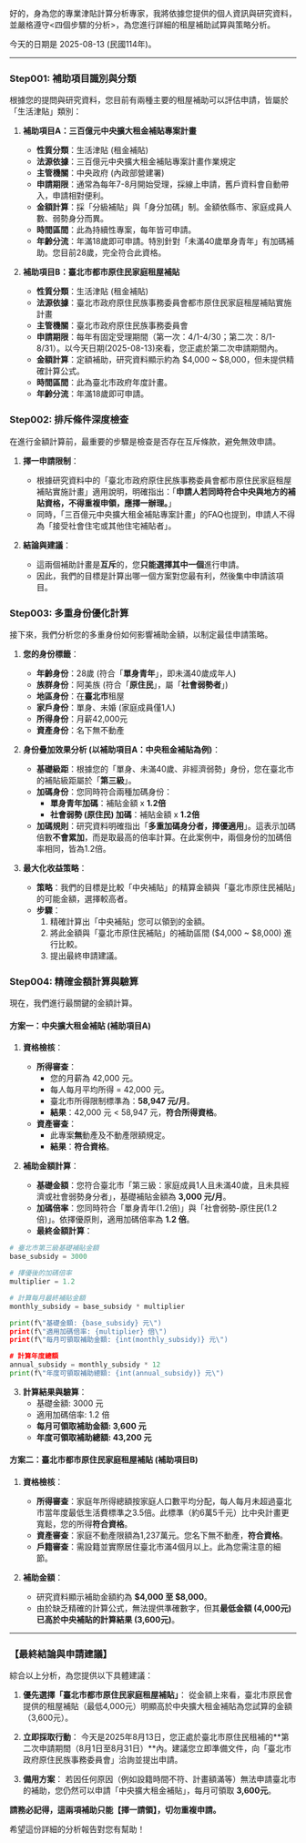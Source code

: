 
好的，身為您的專業津貼計算分析專家，我將依據您提供的個人資訊與研究資料，並嚴格遵守<四個步驟的分析>，為您進行詳細的租屋補助試算與策略分析。

今天的日期是 2025-08-13 (民國114年)。

---

### **Step001: 補助項目識別與分類**

根據您的提問與研究資料，您目前有兩種主要的租屋補助可以評估申請，皆屬於「生活津貼」類別：

1.  **補助項目A：三百億元中央擴大租金補貼專案計畫**
    *   **性質分類**：生活津貼 (租金補貼)
    *   **法源依據**：三百億元中央擴大租金補貼專案計畫作業規定
    *   **主管機關**：中央政府 (內政部營建署)
    *   **申請期限**：通常為每年7-8月開始受理，採線上申請，舊戶資料會自動帶入，申請相對便利。
    *   **金額計算**：採「分級補貼」與「身分加碼」制。金額依縣市、家庭成員人數、弱勢身分而異。
    *   **時間區間**：此為持續性專案，每年皆可申請。
    *   **年齡分流**：年滿18歲即可申請。特別針對「未滿40歲單身青年」有加碼補助。您目前28歲，完全符合此資格。

2.  **補助項目B：臺北市都市原住民家庭租屋補貼**
    *   **性質分類**：生活津貼 (租金補貼)
    *   **法源依據**：臺北市政府原住民族事務委員會都市原住民家庭租屋補貼實施計畫
    *   **主管機關**：臺北市政府原住民族事務委員會
    *   **申請期限**：每年有固定受理期間（第一次：4/1-4/30；第二次：8/1-8/31）。以今天日期(2025-08-13)來看，您正處於第二次申請期間內。
    *   **金額計算**：定額補助，研究資料顯示約為 $4,000 ~ $8,000，但未提供精確計算公式。
    *   **時間區間**：此為臺北市政府年度計畫。
    *   **年齡分流**：年滿18歲即可申請。

### **Step002: 排斥條件深度檢查**

在進行金額計算前，最重要的步驟是檢查是否存在互斥條款，避免無效申請。

1.  **擇一申請限制**：
    *   根據研究資料中的「臺北市政府原住民族事務委員會都市原住民家庭租屋補貼實施計畫」適用說明，明確指出：「**申請人若同時符合中央與地方的補貼資格，不得重複申領，應擇一辦理。**」
    *   同時，「三百億元中央擴大租金補貼專案計畫」的FAQ也提到，申請人不得為「接受社會住宅或其他住宅補貼者」。

2.  **結論與建議**：
    *   這兩個補助計畫是**互斥**的，您**只能選擇其中一個**進行申請。
    *   因此，我們的目標是計算出哪一個方案對您最有利，然後集中申請該項目。

### **Step003: 多重身份優化計算**

接下來，我們分析您的多重身份如何影響補助金額，以制定最佳申請策略。

1.  **您的身份標籤**：
    *   **年齡身份**：28歲 (符合「**單身青年**」，即未滿40歲成年人)
    *   **族群身份**：阿美族 (符合「**原住民**」，屬「**社會弱勢者**」)
    *   **地區身份**：在**臺北市**租屋
    *   **家戶身份**：單身、未婚 (家庭成員僅1人)
    *   **所得身份**：月薪42,000元
    *   **資產身份**：名下無不動產

2.  **身份疊加效果分析 (以補助項目A：中央租金補貼為例)**：
    *   **基礎級距**：根據您的「單身、未滿40歲、非經濟弱勢」身份，您在臺北市的補貼級距屬於「**第三級**」。
    *   **加碼身份**：您同時符合兩種加碼身份：
        *   **單身青年加碼**：補貼金額 x **1.2倍**
        *   **社會弱勢 (原住民) 加碼**：補貼金額 x **1.2倍**
    *   **加碼規則**：研究資料明確指出「**多重加碼身分者，擇優適用**」。這表示加碼倍數**不會累加**，而是取最高的倍率計算。在此案例中，兩個身份的加碼倍率相同，皆為1.2倍。

3.  **最大化收益策略**：
    *   **策略**：我們的目標是比較「中央補貼」的精算金額與「臺北市原住民補貼」的可能金額，選擇較高者。
    *   **步驟**：
        1.  精確計算出「中央補貼」您可以領到的金額。
        2.  將此金額與「臺北市原住民補貼」的補助區間 ($4,000 ~ $8,000) 進行比較。
        3.  提出最終申請建議。

### **Step004: 精確金額計算與驗算**

現在，我們進行最關鍵的金額計算。

#### **方案一：中央擴大租金補貼 (補助項目A)**

1.  **資格檢核**：
    *   **所得審查**：
        *   您的月薪為 42,000 元。
        *   每人每月平均所得 = 42,000 元。
        *   臺北市所得限制標準為：**58,947 元/月**。
        *   **結果**：42,000 元 < 58,947 元，**符合所得資格**。
    *   **資產審查**：
        *   此專案**無**動產及不動產限額規定。
        *   **結果**：**符合資格**。

2.  **補助金額計算**：
    *   **基礎金額**：您符合臺北市「第三級：家庭成員1人且未滿40歲，且未具經濟或社會弱勢身分者」，基礎補貼金額為 **3,000 元/月**。
    *   **加碼倍率**：您同時符合「單身青年(1.2倍)」與「社會弱勢-原住民(1.2倍)」。依擇優原則，適用加碼倍率為 **1.2 倍**。
    *   **最終金額計算**：

```python
# 臺北市第三級基礎補貼金額
base_subsidy = 3000

# 擇優後的加碼倍率
multiplier = 1.2

# 計算每月最終補貼金額
monthly_subsidy = base_subsidy * multiplier

print(f\"基礎金額: {base_subsidy} 元\")
print(f\"適用加碼倍率: {multiplier} 倍\")
print(f\"每月可領取補助金額: {int(monthly_subsidy)} 元\")

# 計算年度總額
annual_subsidy = monthly_subsidy * 12
print(f\"年度可領取補助總額: {int(annual_subsidy)} 元\")
```

3.  **計算結果與驗算**：
    *   基礎金額: 3000 元
    *   適用加碼倍率: 1.2 倍
    *   **每月可領取補助金額: 3,600 元**
    *   **年度可領取補助總額: 43,200 元**

#### **方案二：臺北市都市原住民家庭租屋補貼 (補助項目B)**

1.  **資格檢核**：
    *   **所得審查**：家庭年所得總額按家庭人口數平均分配，每人每月未超過臺北市當年度最低生活費標準之3.5倍。此標準（約6萬5千元）比中央計畫更寬鬆，您的所得**符合資格**。
    *   **資產審查**：家庭不動產限額為1,237萬元。您名下無不動產，**符合資格**。
    *   **戶籍審查**：需設籍並實際居住臺北市滿4個月以上。此為您需注意的細節。

2.  **補助金額**：
    *   研究資料顯示補助金額約為 **$4,000 至 $8,000**。
    *   由於缺乏精確的計算公式，無法提供準確數字，但其**最低金額 (4,000元) 已高於中央補貼的計算結果 (3,600元)**。

---

### **【最終結論與申請建議】**

綜合以上分析，為您提供以下具體建議：

1.  **優先選擇「臺北市都市原住民家庭租屋補貼」**：
    從金額上來看，臺北市原民會提供的租屋補貼（最低4,000元）明顯高於中央擴大租金補貼為您試算的金額（3,600元）。

2.  **立即採取行動**：
    今天是2025年8月13日，您正處於臺北市原住民租補的**第二次申請期間（8月1日至8月31日）**內。建議您立即準備文件，向「臺北市政府原住民族事務委員會」洽詢並提出申請。

3.  **備用方案**：
    若因任何原因（例如設籍時間不符、計畫額滿等）無法申請臺北市的補助，您仍然可以申請「中央擴大租金補貼」，每月可領取 **3,600元**。

**請務必記得，這兩項補助只能【擇一請領】，切勿重複申請。**

希望這份詳細的分析報告對您有幫助！